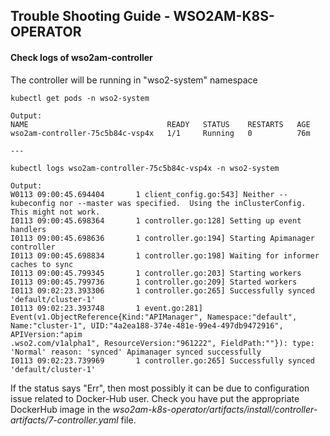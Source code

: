 ## Trouble Shooting Guide - WSO2AM-K8S-OPERATOR

#### Check logs of wso2am-controller

The controller will be running in "wso2-system" namespace
   
```
kubectl get pods -n wso2-system

Output:
NAME                               READY   STATUS    RESTARTS   AGE
wso2am-controller-75c5b84c-vsp4x   1/1     Running   0          76m

---

kubectl logs wso2am-controller-75c5b84c-vsp4x -n wso2-system

Output:
W0113 09:00:45.694404       1 client_config.go:543] Neither --kubeconfig nor --master was specified.  Using the inClusterConfig.  This might not work.
I0113 09:00:45.698364       1 controller.go:128] Setting up event handlers
I0113 09:00:45.698636       1 controller.go:194] Starting Apimanager controller
I0113 09:00:45.698834       1 controller.go:198] Waiting for informer caches to sync
I0113 09:00:45.799345       1 controller.go:203] Starting workers
I0113 09:00:45.799736       1 controller.go:209] Started workers
I0113 09:02:23.393306       1 controller.go:265] Successfully synced 'default/cluster-1'
I0113 09:02:23.393748       1 event.go:281] Event(v1.ObjectReference{Kind:"APIManager", Namespace:"default", Name:"cluster-1", UID:"4a2ea188-374e-481e-99e4-497db9472916", APIVersion:"apim
.wso2.com/v1alpha1", ResourceVersion:"961222", FieldPath:""}): type: 'Normal' reason: 'synced' Apimanager synced successfully
I0113 09:02:23.739969       1 controller.go:265] Successfully synced 'default/cluster-1'

```


If the status says "Err", then most possibly it can be due to configuration issue related to Docker-Hub user. 
Check you have put the appropriate DockerHub image in the _wso2am-k8s-operator/artifacts/install/controller-artifacts/7-controller.yaml_ file.
